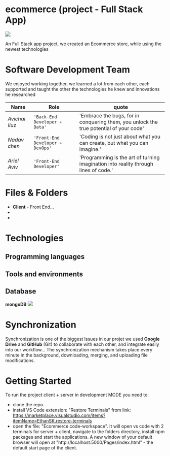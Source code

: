 # ecommerce (project - Full Stack App)

![](client/public/logo-addbg-preview.png)

An Full Stack app project, we created an Ecommerce store, while using the newest technologies

# Software Development Team

We enjoyed working together, we learned a lot from each other, each supported and taught the other the technologies he knew and innovations he researched

| Name           | Role                             | quote                                                                                  |
| -------------- | -------------------------------- | -------------------------------------------------------------------------------------- |
| _Avichai Iluz_ | `'Back-End Developer + Data'`    | 'Embrace the bugs, for in conquering them, you unlock the true potential of your code' |
| _Nadav chen_   | `'Front-End Developer + DevOps'` | 'Coding is not just about what you can create, but what you can imagine.'              |
| _Ariel Aviv_   | `'Front-End Developer'`          | 'Programming is the art of turning imagination into reality through lines of code.'    |

# Files & Folders

- **Client** - Front End...
-
-

# Technologies

## Programming languages

## Tools and environments

## Database

**mongoDB**
![](https://www.pngall.com/wp-content/uploads/13/Mongodb-PNG-Image-HD.png)

# Synchronization

Synchronization is one of the biggest Issues in our projet we used **Google Drive** and **GitHub** (Git) to collaborate with each other, and integrate easily into our workflow... The synchronization mechanism takes place every minute in the background, downloading, merging, and uploading file modifications.

# Getting Started

To run the project client + server in development MODE you need to:

- clone the repo.
- install VS Code extension: "Restore Terminals" from link: https://marketplace.visualstudio.com/items?itemName=EthanSK.restore-terminals
- open the file: "Ecommerce.code-workspace". It will open vs code with 2 terminals for server + client, navigate to the folders directory, install npm packages and start the applications. A new window of your default browser will open at "http://localhost:5000/Pages/index.html" - the default start page of the client.
